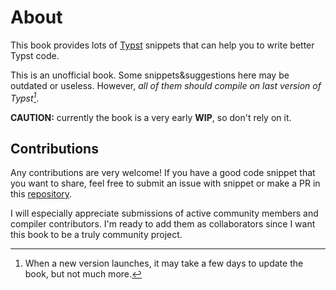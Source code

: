 # About

This book provides lots of [Typst](https://github.com/typst/typst) snippets that can help you to write better Typst code.

This is an unofficial book. Some snippets&suggestions here may be outdated or useless. However, _all of them should compile on last version of Typst[^1]_.

**CAUTION:** currently the book is a very early **WIP**, so don't rely on it.

## Contributions

Any contributions are very welcome! If you have a good code snippet that you want to share, feel free to submit an issue with snippet or make a PR in this [repository](https://github.com/sitandr/typst-examples-book).

I will especially appreciate submissions of active community members and compiler contributors. I'm ready to add them as collaborators since I want this book to be a truly community project.


[^1]: When a new version launches, it may take a few days to update the book, but not much more.
